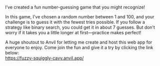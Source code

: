 I’ve created a fun number-guessing game that you might recognize!

In this game, I've chosen a random number between 1 and 100, and your challenge is to guess it with the fewest tries possible.
If you follow a strategy like binary search, you could get it in about 7 guesses. But don’t worry if it takes you a little longer at first—practice makes perfect!

A huge shoutout to Anvil for letting me create and host this web app for everyone to enjoy. Come join the fun and give it a try by clicking the link below:  
https://fuzzy-squiggly-cavy.anvil.app/
